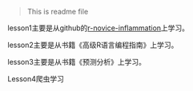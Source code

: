 > This is readme file

lesson1主要是从github的[r-novice-inflammation](http://swcarpentry.github.io/r-novice-inflammation/)上学习。

lesson2主要是从书籍《高级R语言编程指南》上学习。

lesson3主要是从书籍《预测分析》上学习。

Lesson4爬虫学习
